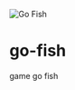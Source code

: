 ![Go Fish](https://github.com/CloneableX/go-fish/workflows/.github/workflows/ruby.yml/badge.svg)

# go-fish
game go fish
